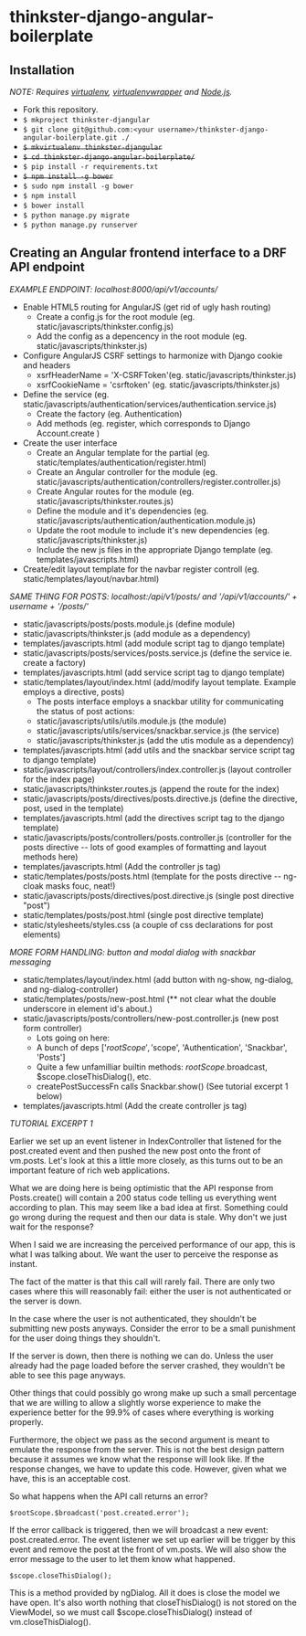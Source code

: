 # thinkster-django-angular-boilerplate

## Installation

*NOTE: Requires [virtualenv](http://virtualenv.readthedocs.org/en/latest/),
[virtualenvwrapper](http://virtualenvwrapper.readthedocs.org/en/latest/) and
[Node.js](http://nodejs.org/).*

* Fork this repository.
* `$ mkproject thinkster-djangular`
* `$ git clone git@github.com:<your username>/thinkster-django-angular-boilerplate.git ./`
* ~~`$ mkvirtualenv thinkster-djangular`~~
* ~~`$ cd thinkster-django-angular-boilerplate/`~~
* `$ pip install -r requirements.txt`
* ~~`$ npm install -g bower`~~
* `$ sudo npm install -g bower`
* `$ npm install`
* `$ bower install`
* `$ python manage.py migrate`
* `$ python manage.py runserver`

## Creating an Angular frontend interface to a DRF API endpoint

*EXAMPLE ENDPOINT: localhost:8000/api/v1/accounts/*

* Enable HTML5 routing for AngularJS (get rid of ugly hash routing)
    * Create a config.js for the root module (eg. static/javascripts/thinkster.config.js)
    * Add the config as a depencency in the root module (eg. static/javascripts/thinkster.js)
* Configure AngularJS CSRF settings to harmonize with Django cookie and headers
    * xsrfHeaderName = 'X-CSRFToken'(eg. static/javascripts/thinkster.js)
    * xsrfCookieName = 'csrftoken' (eg. static/javascripts/thinkster.js)
* Define the service (eg. static/javascripts/authentication/services/authentication.service.js)
    * Create the factory (eg. Authentication)
    * Add methods (eg. register, which corresponds to Django Account.create ) 
* Create the user interface
    * Create an Angular template for the partial (eg. static/templates/authentication/register.html)
    * Create an Angular controller for the module (eg. static/javascripts/authentication/controllers/register.controller.js)
    * Create Angular routes for the module (eg. static/javascripts/thinkster.routes.js)
    * Define the module and it's dependencies (eg. static/javascripts/authentication/authentication.module.js)
    * Update the root module to include it's new dependencies (eg. static/javascripts/thinkster.js)
    * Include the new js files in the appropriate Django template (eg. templates/javascripts.html)
* Create/edit layout template for the navbar register controll (eg. static/templates/layout/navbar.html) 

*SAME THING FOR POSTS: localhost:/api/v1/posts/ and '/api/v1/accounts/' + username + '/posts/'*

* static/javascripts/posts/posts.module.js (define module)
* static/javascripts/thinkster.js (add module as a dependency)
* templates/javascripts.html (add module script tag to django template)
* static/javascripts/posts/services/posts.service.js (define the service ie. create a factory)
* templates/javascripts.html (add service script tag to django template)
* static/templates/layout/index.html (add/modify layout template. Example employs a directive, posts)
    * The posts interface employs a snackbar utility for communicating the status of post actions:
    * static/javascripts/utils/utils.module.js (the module)
    * static/javascripts/utils/services/snackbar.service.js (the service)
    * static/javascripts/thinkster.js (add the utis module as a dependency)
* templates/javascripts.html (add utils and the snackbar service script tag to django template)
* static/javascripts/layout/controllers/index.controller.js (layout controller for the index page)
* static/javascripts/thinkster.routes.js (append the route for the index)
* static/javascripts/posts/directives/posts.directive.js (define the directive, post, used in the template)
* templates/javascripts.html (add the directives script tag to the django template)
* static/javascripts/posts/controllers/posts.controller.js (controller for the posts directive -- lots of good examples of formatting and layout methods here)
* templates/javascripts.html (Add the controller js tag)
* static/templates/posts/posts.html (template for the posts directive -- ng-cloak masks fouc, neat!)
* static/javascripts/posts/directives/post.directive.js (single post directive "post")
* static/templates/posts/post.html (single post directive template)
* static/stylesheets/styles.css (a couple of css declarations for post elements)

*MORE FORM HANDLING: button and modal dialog with snackbar messaging*

* static/templates/layout/index.html (add button with ng-show, ng-dialog, and ng-dialog-controller)
* static/templates/posts/new-post.html (** not clear what the double underscore in element id's about.)
* static/javascripts/posts/controllers/new-post.controller.js (new post form controller)
    * Lots going on here:
    * A bunch of deps ['$rootScope', '$scope', 'Authentication', 'Snackbar', 'Posts']
    * Quite a few unfamilliar builtin methods: $rootScope.$broadcast, $scope.closeThisDialog(), etc.
    * createPostSuccessFn calls Snackbar.show() (See tutorial excerpt 1 below)
* templates/javascripts.html (Add the create controller js tag)

*TUTORIAL EXCERPT 1*

Earlier we set up an event listener in IndexController that listened for the post.created event and then pushed the new post onto the front of vm.posts. Let's look at this a little more closely, as this turns out to be an important feature of rich web applications.

What we are doing here is being optimistic that the API response from Posts.create() will contain a 200 status code telling us everything went according to plan. This may seem like a bad idea at first. Something could go wrong during the request and then our data is stale. Why don't we just wait for the response?

When I said we are increasing the perceived performance of our app, this is what I was talking about. We want the user to perceive the response as instant.

The fact of the matter is that this call will rarely fail. There are only two cases where this will reasonably fail: either the user is not authenticated or the server is down.

In the case where the user is not authenticated, they shouldn't be submitting new posts anyways. Consider the error to be a small punishment for the user doing things they shouldn't.

If the server is down, then there is nothing we can do. Unless the user already had the page loaded before the server crashed, they wouldn't be able to see this page anyways.

Other things that could possibly go wrong make up such a small percentage that we are willing to allow a slightly worse experience to make the experience better for the 99.9% of cases where everything is working properly.

Furthermore, the object we pass as the second argument is meant to emulate the response from the server. This is not the best design pattern because it assumes we know what the response will look like. If the response changes, we have to update this code. However, given what we have, this is an acceptable cost.

So what happens when the API call returns an error?

    $rootScope.$broadcast('post.created.error');

If the error callback is triggered, then we will broadcast a new event: post.created.error. The event listener we set up earlier will be trigger by this event and remove the post at the front of vm.posts. We will also show the error message to the user to let them know what happened.

    $scope.closeThisDialog();

This is a method provided by ngDialog. All it does is close the model we have open. It's also worth nothing that closeThisDialog() is not stored on the ViewModel, so we must call $scope.closeThisDialog() instead of vm.closeThisDialog().

